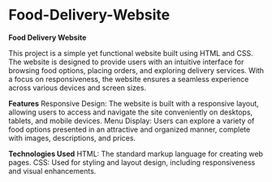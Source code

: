# Food-Delivery-Website

**Food Delivery Website**

This project is a simple yet functional website built using HTML and CSS. The website is designed to provide users with an intuitive interface for browsing food options, placing orders, and exploring delivery services. With a focus on responsiveness, the website ensures a seamless experience across various devices and screen sizes.

**Features**
Responsive Design: The website is built with a responsive layout, allowing users to access and navigate the site conveniently on desktops, tablets, and mobile devices.
Menu Display: Users can explore a variety of food options presented in an attractive and organized manner, complete with images, descriptions, and prices.

**Technologies Used**
HTML: The standard markup language for creating web pages.
CSS: Used for styling and layout design, including responsiveness and visual enhancements.
